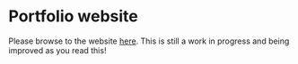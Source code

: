 # Portfolio website

Please browse to the website [here](https://yatharthasharma.github.io/). This is still a work in progress and being improved as you read this!
